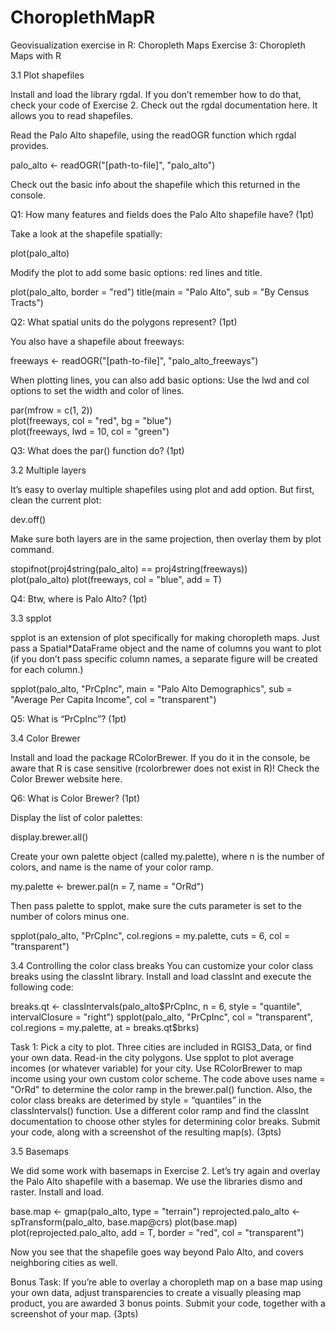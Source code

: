 # ChoroplethMapR
Geovisualization exercise in R: Choropleth Maps
Exercise 3: Choropleth Maps with R

3.1 Plot shapefiles

Install and load the library rgdal. If you don’t remember how to do that, check your code of Exercise 2. Check out the rgdal documentation here. It allows you to read shapefiles. 

Read the Palo Alto shapefile, using the readOGR function which rgdal provides.

palo_alto <- readOGR("[path-to-file]", "palo_alto")

Check out the basic info about the shapefile which this returned in the console.

Q1: How many features and fields does the Palo Alto shapefile have? (1pt)

Take a look at the shapefile spatially:

plot(palo_alto)

Modify the plot to add some basic options: red lines and title.

plot(palo_alto, border = "red")
title(main = "Palo Alto", sub = "By Census Tracts")

Q2: What spatial units do the polygons represent? (1pt)

You also have a shapefile about freeways:
  
freeways <- readOGR("[path-to-file]", "palo_alto_freeways")

When plotting lines, you can also add basic options: Use the lwd and col options to set the width and color of lines. 

par(mfrow = c(1, 2))      
plot(freeways, col = "red", bg = "blue")  
plot(freeways, lwd = 10, col = "green")   

Q3: What does the par() function do? (1pt)

3.2 Multiple layers

It’s easy to overlay multiple shapefiles using plot and add option. But first, clean the current plot:

dev.off()

Make sure both layers are in the same projection, then overlay them by plot command. 

stopifnot(proj4string(palo_alto) == proj4string(freeways))  
plot(palo_alto)
plot(freeways, col = "blue", add = T)

Q4: Btw, where is Palo Alto? (1pt)

3.3 spplot

spplot is an extension of plot specifically for making choropleth maps. Just pass a Spatial*DataFrame object and the name of columns you want to plot (if you don’t pass specific column names, a separate figure will be created for each column.)

spplot(palo_alto, "PrCpInc", main = "Palo Alto Demographics", sub = "Average Per Capita Income", col = "transparent")

Q5: What is “PrCpInc”? (1pt)

3.4 Color Brewer

Install and load the package RColorBrewer. If you do it in the console, be aware that R is case sensitive (rcolorbrewer does not exist in R)! Check the Color Brewer website here.

Q6: What is Color Brewer? (1pt)

Display the list of color palettes:

display.brewer.all()

Create your own palette object (called my.palette), where n is the number of colors, and name is the name of your color ramp. 

my.palette <- brewer.pal(n = 7, name = "OrRd")

Then pass palette to spplot, make sure the cuts parameter is set to the number of colors minus one.

spplot(palo_alto, "PrCpInc", col.regions = my.palette, cuts = 6, col = "transparent")

3.4 Controlling the color class breaks
You can customize your color class breaks using the classInt library. Install and load classInt and execute the following code:

breaks.qt <- classIntervals(palo_alto$PrCpInc, n = 6, style = "quantile", intervalClosure = "right")
spplot(palo_alto, "PrCpInc", col = "transparent", col.regions = my.palette, at = breaks.qt$brks)


Task 1: Pick a city to plot. Three cities are included in RGIS3_Data, or find your own data. Read-in the city polygons. Use spplot to plot average incomes (or whatever variable) for your city. Use RColorBrewer to map income using your own custom color scheme. The code above uses name = "OrRd" to determine the color ramp in the brewer.pal() function. Also, the color class breaks are deterimed by style = “quantiles” in the classIntervals() function. Use a different color ramp and find the classInt documentation to choose other styles for determining color breaks. Submit your code, along with a screenshot of the resulting map(s). (3pts)

3.5 Basemaps

We did some work with basemaps in Exercise 2. Let’s try again and overlay the Palo Alto shapefile with a basemap. We use the libraries dismo and raster. Install and load.

base.map <- gmap(palo_alto, type = "terrain")
reprojected.palo_alto <- spTransform(palo_alto, base.map@crs)
plot(base.map)
plot(reprojected.palo_alto, add = T, border = "red", col = "transparent")

Now you see that the shapefile goes way beyond Palo Alto, and covers neighboring cities as well.

Bonus Task: If you’re able to overlay a choropleth map on a base map using your own data, adjust transparencies to create a visually pleasing map product, you are awarded 3 bonus points. Submit your code, together with a screenshot of your map. (3pts)
